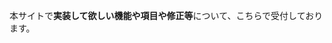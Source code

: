本サイトで**実装して欲しい機能や項目や修正等**について、こちらで受付しております。

<script src="https://giscus.app/client.js"
        data-repo="uhobeike/raspicat_documentation"
        data-repo-id="R_kgDOHTQycg"
        data-category="Announcements"
        data-category-id="DIC_kwDOHTQycs4CPDLM"
        data-mapping="pathname"
        data-reactions-enabled="1"
        data-emit-metadata="1"
        data-input-position="top"
        data-theme="light"
        data-lang="ja"
        data-loading="lazy"
        crossorigin="anonymous"
        async>
</script>